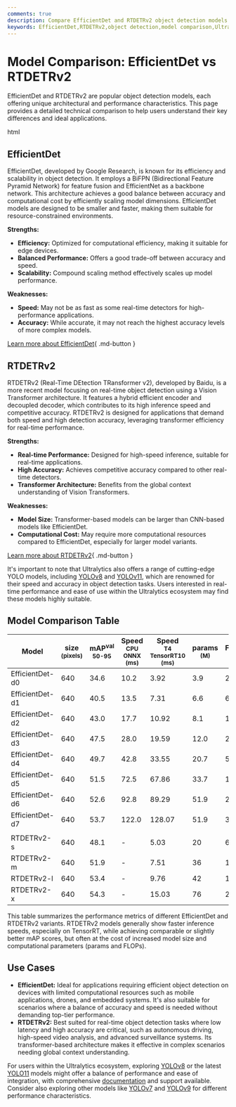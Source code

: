 ```yaml
---
comments: true
description: Compare EfficientDet and RTDETRv2 object detection models. Discover their strengths, weaknesses, and ideal use cases for optimal deployment.
keywords: EfficientDet,RTDETRv2,object detection,model comparison,Ultralytics,Yolo,real-time detection,transformer models,EfficientNet,BiFPN
---
```


# Model Comparison: EfficientDet vs RTDETRv2

EfficientDet and RTDETRv2 are popular object detection models, each offering unique architectural and performance characteristics. This page provides a detailed technical comparison to help users understand their key differences and ideal applications.

html

<script async src="https://cdn.jsdelivr.net/npm/chart.js@3.9.1/dist/chart.min.js"></script>
<script defer src="../../javascript/benchmark.js"></script>

<canvas id="modelComparisonChart" width="1024" height="400" active-models='["EfficientDet", "RTDETRv2"]'></canvas>

## EfficientDet

EfficientDet, developed by Google Research, is known for its efficiency and scalability in object detection. It employs a BiFPN (Bidirectional Feature Pyramid Network) for feature fusion and EfficientNet as a backbone network. This architecture achieves a good balance between accuracy and computational cost by efficiently scaling model dimensions. EfficientDet models are designed to be smaller and faster, making them suitable for resource-constrained environments.

**Strengths:**

- **Efficiency:** Optimized for computational efficiency, making it suitable for edge devices.
- **Balanced Performance:** Offers a good trade-off between accuracy and speed.
- **Scalability:** Compound scaling method effectively scales up model performance.

**Weaknesses:**

- **Speed:** May not be as fast as some real-time detectors for high-performance applications.
- **Accuracy:** While accurate, it may not reach the highest accuracy levels of more complex models.

[Learn more about EfficientDet](https://arxiv.org/abs/1911.09070){ .md-button }

## RTDETRv2

RTDETRv2 (Real-Time DEtection TRansformer v2), developed by Baidu, is a more recent model focusing on real-time object detection using a Vision Transformer architecture. It features a hybrid efficient encoder and decoupled decoder, which contributes to its high inference speed and competitive accuracy. RTDETRv2 is designed for applications that demand both speed and high detection accuracy, leveraging transformer efficiency for real-time performance.

**Strengths:**

- **Real-time Performance:** Designed for high-speed inference, suitable for real-time applications.
- **High Accuracy:** Achieves competitive accuracy compared to other real-time detectors.
- **Transformer Architecture:** Benefits from the global context understanding of Vision Transformers.

**Weaknesses:**

- **Model Size:** Transformer-based models can be larger than CNN-based models like EfficientDet.
- **Computational Cost:** May require more computational resources compared to EfficientDet, especially for larger model variants.

[Learn more about RTDETRv2](https://docs.ultralytics.com/models/rtdetr/){ .md-button }

It's important to note that Ultralytics also offers a range of cutting-edge YOLO models, including [YOLOv8](https://docs.ultralytics.com/models/yolov8/) and [YOLOv11](https://docs.ultralytics.com/models/yolo11/), which are renowned for their speed and accuracy in object detection tasks. Users interested in real-time performance and ease of use within the Ultralytics ecosystem may find these models highly suitable.

## Model Comparison Table

| Model           | size<br><sup>(pixels) | mAP<sup>val<br>50-95 | Speed<br><sup>CPU ONNX<br>(ms) | Speed<br><sup>T4 TensorRT10<br>(ms) | params<br><sup>(M) | FLOPs<br><sup>(B) |
| --------------- | --------------------- | -------------------- | ------------------------------ | ----------------------------------- | ------------------ | ----------------- |
| EfficientDet-d0 | 640                   | 34.6                 | 10.2                           | 3.92                                | 3.9                | 2.54              |
| EfficientDet-d1 | 640                   | 40.5                 | 13.5                           | 7.31                                | 6.6                | 6.1               |
| EfficientDet-d2 | 640                   | 43.0                 | 17.7                           | 10.92                               | 8.1                | 11.0              |
| EfficientDet-d3 | 640                   | 47.5                 | 28.0                           | 19.59                               | 12.0               | 24.9              |
| EfficientDet-d4 | 640                   | 49.7                 | 42.8                           | 33.55                               | 20.7               | 55.2              |
| EfficientDet-d5 | 640                   | 51.5                 | 72.5                           | 67.86                               | 33.7               | 130.0             |
| EfficientDet-d6 | 640                   | 52.6                 | 92.8                           | 89.29                               | 51.9               | 226.0             |
| EfficientDet-d7 | 640                   | 53.7                 | 122.0                          | 128.07                              | 51.9               | 325.0             |
|                 |                       |                      |                                |                                     |                    |                   |
| RTDETRv2-s      | 640                   | 48.1                 | -                              | 5.03                                | 20                 | 60                |
| RTDETRv2-m      | 640                   | 51.9                 | -                              | 7.51                                | 36                 | 100               |
| RTDETRv2-l      | 640                   | 53.4                 | -                              | 9.76                                | 42                 | 136               |
| RTDETRv2-x      | 640                   | 54.3                 | -                              | 15.03                               | 76                 | 259               |

This table summarizes the performance metrics of different EfficientDet and RTDETRv2 variants. RTDETRv2 models generally show faster inference speeds, especially on TensorRT, while achieving comparable or slightly better mAP scores, but often at the cost of increased model size and computational parameters (params and FLOPs).

## Use Cases

- **EfficientDet:** Ideal for applications requiring efficient object detection on devices with limited computational resources such as mobile applications, drones, and embedded systems. It's also suitable for scenarios where a balance of accuracy and speed is needed without demanding top-tier performance.
- **RTDETRv2:** Best suited for real-time object detection tasks where low latency and high accuracy are critical, such as autonomous driving, high-speed video analysis, and advanced surveillance systems. Its transformer-based architecture makes it effective in complex scenarios needing global context understanding.

For users within the Ultralytics ecosystem, exploring [YOLOv8](https://docs.ultralytics.com/models/yolov8/) or the latest [YOLO11](https://docs.ultralytics.com/models/yolo11/) models might offer a balance of performance and ease of integration, with comprehensive [documentation](https://docs.ultralytics.com/guides/) and support available. Consider also exploring other models like [YOLOv7](https://docs.ultralytics.com/models/yolov7/) and [YOLOv9](https://docs.ultralytics.com/models/yolov9/) for different performance characteristics.
